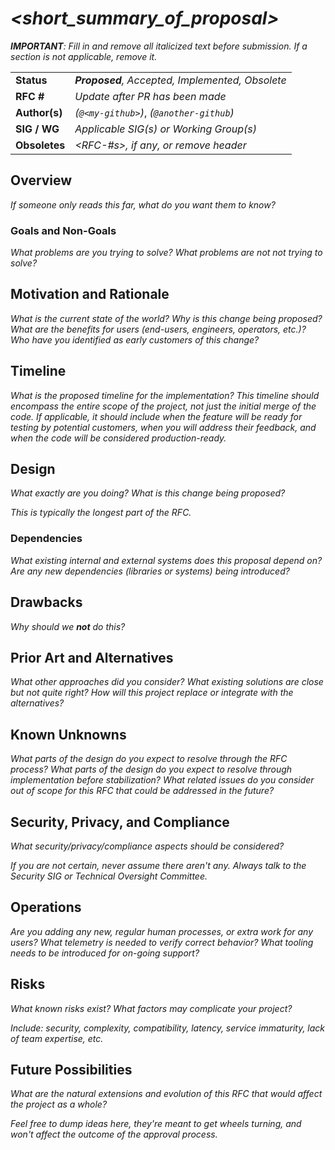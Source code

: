 # _<short_summary_of_proposal>_

_**IMPORTANT**: Fill in and remove all italicized text before submission.
If a section is not applicable, remove it._

| | |
|-|-|
| **Status**     | _**Proposed**, Accepted, Implemented, Obsolete_ |
| **RFC #**      | _Update after PR has been made_ |
| **Author(s)**  | _<My-Name> (`@<my-github>`)_, _<Another-Name> (`@another-github`)_ |
| **SIG / WG**   | _Applicable SIG(s) or Working Group(s)_ |
| **Obsoletes**  | _<RFC-#s>, if any, or remove header_ |

## Overview

_If someone only reads this far, what do you want them to know?_

### Goals and Non-Goals

_What problems are you trying to solve?_
_What problems are not not trying to solve?_

## Motivation and Rationale

_What is the current state of the world?_
_Why is this change being proposed?_
_What are the benefits for users (end-users, engineers, operators, etc.)?_
_Who have you identified as early customers of this change?_

## Timeline

_What is the proposed timeline for the implementation? This timeline should
encompass the entire scope of the project, not just the initial merge of the
code. If applicable, it should include when the feature will be ready for
testing by potential customers, when you will address their feedback, and when
the code will be considered production-ready._

## Design

_What exactly are you doing?_
_What is this change being proposed?_

_This is typically the longest part of the RFC._

### Dependencies

_What existing internal and external systems does this proposal depend on?_
_Are any new dependencies (libraries or systems) being introduced?_

## Drawbacks

_Why should we **not** do this?_

## Prior Art and Alternatives

_What other approaches did you consider?_
_What existing solutions are close but not quite right?_
_How will this project replace or integrate with the alternatives?_

## Known Unknowns

_What parts of the design do you expect to resolve through the RFC process?_
_What parts of the design do you expect to resolve through implementation before stabilization?_
_What related issues do you consider out of scope for this RFC that could be addressed in the future?_

## Security, Privacy, and Compliance

_What security/privacy/compliance aspects should be considered?_

_If you are not certain, never assume there aren't any._
_Always talk to the Security SIG or Technical Oversight Committee._

## Operations

_Are you adding any new, regular human processes, or extra work for any users?_
_What telemetry is needed to verify correct behavior?_
_What tooling needs to be introduced for on-going support?_

## Risks

_What known risks exist?_
_What factors may complicate your project?_

_Include: security, complexity, compatibility, latency, service immaturity, lack of team expertise, etc._

## Future Possibilities

_What are the natural extensions and evolution of this RFC that would affect the project as a whole?_

_Feel free to dump ideas here, they're meant to get wheels turning, and won't affect the outcome of the approval process._
